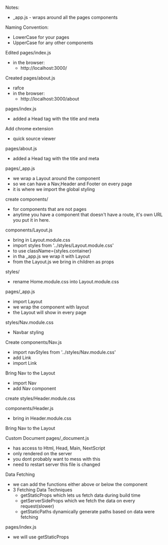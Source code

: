 Notes:

- \_app.js - wraps around all the pages components

Naming Convention:

- LowerCase for your pages
- UpperCase for any other components

Edited pages/index.js

- in the browser:
  - http://localhost:3000/

Created pages/about.js

- rafce
- in the browser:
  - http://localhost:3000/about

pages/index.js

- added a Head tag with the title and meta

Add chrome extension

- quick source viewer

pages/about.js

- added a Head tag with the title and meta

pages/\_app.js

- we wrap a Layout around the component
- so we can have a Nav,Header and Footer on every page
- it is where we import the global styling

create components/

- for components that are not pages
- anytime you have a component that doesn't have a route, it's own URL you put it in here.

components/Layout.js

- bring in Layout.module.css
- import styles from '../styles/Layout.module.css'
- to use className={styles.container}
- in tha \_app.js we wrap it with Layout
- from the Layout.js we bring in children as props

styles/

- rename Home.module.css into Layout.module.css

pages/\_app.js

- import Layout
- we wrap the component with layout
- the Layout will show in every page

styles/Nav.module.css

- Navbar styling

Create components/Nav.js

- import navStyles from '../styles/Nav.module.css'
- add Link
- import Link

Bring Nav to the Layout

- import Nav
- add Nav component

create styles/Header.module.css

components/Header.js

- bring in Header.module.css

Bring Nav to the Layout

Custom Document
pages/\_document.js

- has access to Html, Head, Main, NextScript
- only rendered on the server
- you dont probably want to mess with this
- need to restart server this file is changed

Data Fetching

- we can add the functions either above or below the component
- 3 Fetching Data Techniques
  - getStaticProps which lets us fetch data during build time
  - getServerSideProps which we fetch the data on every request(slower)
  - getStaticPaths dynamically generate paths based on data were fetching

pages/index.js

- we will use getStaticProps
